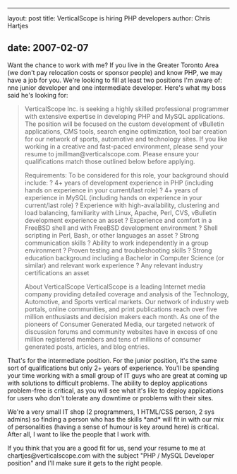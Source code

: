 <hr />

<p>layout: post
title: VerticalScope is hiring PHP developers
author: Chris Hartjes</p>

<h2>date: 2007-02-07</h2>

<p>Want the chance to work with me?  If you live in the Greater Toronto Area (we don't pay relocation costs or sponsor people) and know PHP, we may have a job for you.  We're looking to fill at least two positions I'm aware of:  nne junior developer and one intermediate developer.  Here's what my boss said he's looking for:


<blockquote>VerticalScope Inc. is seeking a highly skilled professional programmer with extensive expertise in developing PHP and MySQL applications. The position will be focused on the custom development of vBulletin applications, CMS tools, search engine optimization, tool bar creation for our network of sports, automotive and technology sites. If you like working in a creative and fast-paced environment, please send your resume to jmillman@verticalscope.com. Please ensure your qualifications match those outlined below before applying.

Requirements:
To be considered for this role, your background should include:
? 4+ years of development experience in PHP (including hands on experience in your current/last role)
? 4+ years of experience in MySQL (including hands on experience in your current/last role)
? Experience with high-availability, clustering and load balancing, familiarity with Linux, Apache, Perl, CVS, vBulletin development experience an asset
? Experience and comfort in a FreeBSD shell and with FreeBSD development environment
? Shell scripting in Perl, Bash, or other languages an asset
? Strong communication skills
? Ability to work independently in a group environment
? Proven testing and troubleshooting skills
? Strong education background including a Bachelor in Computer Science (or similar) and relevant work experience
? Any relevant industry certifications an asset

About VerticalScope
VerticalScope is a leading Internet media company providing detailed coverage and analysis of the Technology, Automotive, and Sports vertical markets. Our network of industry web portals, online communities, and print publications reach over five million enthusiasts and decision makers each month. As one of the pioneers of Consumer Generated Media, our targeted network of discussion forums and community websites have in excess of one million registered members and tens of millions of consumer generated posts, articles, and blog entries.
</blockquote>

That's for the intermediate position.  For the junior position, it's the same sort of qualifications but only 2+ years of experience.  You'll be spending your time working with a small group of IT guys who are great at coming up with solutions to difficult problems.  The ability to deploy applications problem-free is critical, as you will see what it's like to deploy applications for users who don't tolerate any downtime or problems with their sites.  
</p>

<p>
We're a very small IT shop (2 programmers, 1 HTML/CSS person, 2 sys admins) so finding a person who has the skills *and* will fit in with our mix of personalities (having a sense of humour is key around here) is critical.  After all, I want to like the people that I work with.</p>

<p>
If you think that you are a good fit for us, send your resume to me at chartjes@verticalscope.com with the subject "PHP / MySQL Developer position" and I'll make sure it gets to the right people.
</p>
